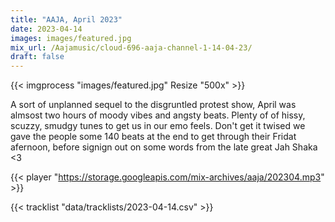 ```yaml
---
title: "AAJA, April 2023"
date: 2023-04-14
images: images/featured.jpg
mix_url: /Aajamusic/cloud-696-aaja-channel-1-14-04-23/
draft: false
---
```


{{< imgprocess "images/featured.jpg" Resize "500x" >}}

A sort of unplanned sequel to the disgruntled protest show, April was almsost two hours of moody vibes and angsty beats. Plenty of of hissy, scuzzy, smudgy tunes to get us in our emo feels. Don't get it twised we gave the people some 140 beats at the end to get through their Fridat afernoon, before signign out on some words from the late great Jah Shaka <3

{{< player "https://storage.googleapis.com/mix-archives/aaja/202304.mp3" >}}
 
{{< tracklist "data/tracklists/2023-04-14.csv" >}}
